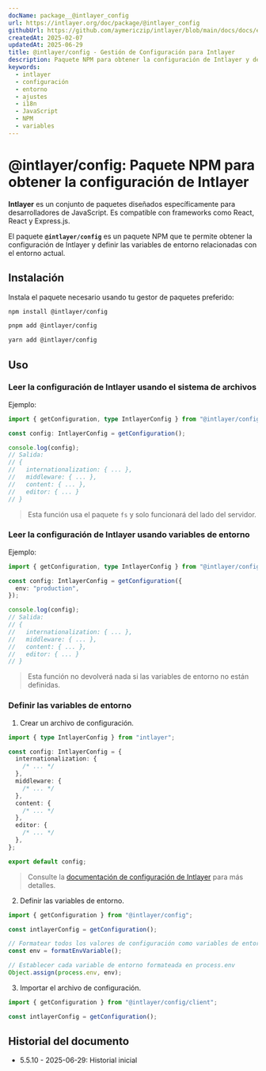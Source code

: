 ```yaml
---
docName: package__@intlayer_config
url: https://intlayer.org/doc/package/@intlayer_config
githubUrl: https://github.com/aymericzip/intlayer/blob/main/docs/docs/es/packages/@intlayer/config/index.md
createdAt: 2025-02-07
updatedAt: 2025-06-29
title: @intlayer/config - Gestión de Configuración para Intlayer
description: Paquete NPM para obtener la configuración de Intlayer y definir variables de entorno para ajustes de internacionalización en diferentes entornos.
keywords:
  - intlayer
  - configuración
  - entorno
  - ajustes
  - i18n
  - JavaScript
  - NPM
  - variables
---
```


# @intlayer/config: Paquete NPM para obtener la configuración de Intlayer

**Intlayer** es un conjunto de paquetes diseñados específicamente para desarrolladores de JavaScript. Es compatible con frameworks como React, React y Express.js.

El paquete **`@intlayer/config`** es un paquete NPM que te permite obtener la configuración de Intlayer y definir las variables de entorno relacionadas con el entorno actual.

## Instalación

Instala el paquete necesario usando tu gestor de paquetes preferido:

```bash packageManager="npm"
npm install @intlayer/config
```

```bash packageManager="pnpm"
pnpm add @intlayer/config
```

```bash packageManager="yarn"
yarn add @intlayer/config
```

## Uso

### Leer la configuración de Intlayer usando el sistema de archivos

Ejemplo:

```ts
import { getConfiguration, type IntlayerConfig } from "@intlayer/config";

const config: IntlayerConfig = getConfiguration();

console.log(config);
// Salida:
// {
//   internationalization: { ... },
//   middleware: { ... },
//   content: { ... },
//   editor: { ... }
// }
```

> Esta función usa el paquete `fs` y solo funcionará del lado del servidor.

### Leer la configuración de Intlayer usando variables de entorno

Ejemplo:

```ts
import { getConfiguration, type IntlayerConfig } from "@intlayer/config/client";

const config: IntlayerConfig = getConfiguration({
  env: "production",
});

console.log(config);
// Salida:
// {
//   internationalization: { ... },
//   middleware: { ... },
//   content: { ... },
//   editor: { ... }
// }
```

> Esta función no devolverá nada si las variables de entorno no están definidas.

### Definir las variables de entorno

1. Crear un archivo de configuración.

```ts fileName="intlayer.config.ts"
import { type IntlayerConfig } from "intlayer";

const config: IntlayerConfig = {
  internationalization: {
    /* ... */
  },
  middleware: {
    /* ... */
  },
  content: {
    /* ... */
  },
  editor: {
    /* ... */
  },
};

export default config;
```

> Consulte la [documentación de configuración de Intlayer](https://github.com/aymericzip/intlayer/blob/main/docs/docs/es/configuration.md) para más detalles.

2. Definir las variables de entorno.

```ts
import { getConfiguration } from "@intlayer/config";

const intlayerConfig = getConfiguration();

// Formatear todos los valores de configuración como variables de entorno
const env = formatEnvVariable();

// Establecer cada variable de entorno formateada en process.env
Object.assign(process.env, env);
```

3. Importar el archivo de configuración.

```ts
import { getConfiguration } from "@intlayer/config/client";

const intlayerConfig = getConfiguration();
```

## Historial del documento

- 5.5.10 - 2025-06-29: Historial inicial
